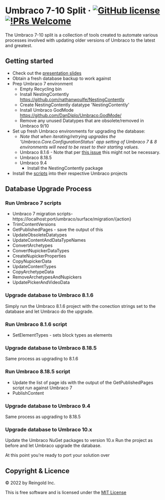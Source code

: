 # Umbraco 7-10 Split &middot; [![GitHub license](https://img.shields.io/badge/license-MIT-blue.svg)](LICENSE.md) [![!PRs Welcome](https://img.shields.io/badge/PRs-welcome-brightgreen.svg)]()


The Umbraco 7-10 split is a collection of tools created to automate various processes involved with updating older versions of Umbraco to the latest and greatest. 

## Getting started

- Check out the [presentation slides](presentation/7-10.pdf) 
- Obtain a fresh database backup to work against
- Prep Umbraco 7 environment
    - Empty Recycling bin
    - Install NestingContently https://github.com/nathanwoulfe/NestingContently
    - Create NestingContently datatype 'NestingContently'
    - Install Umbraco GodMode https://github.com/DanDiplo/Umbraco.GodMode/
    - Remove any unused Datatypes that are obsolete/removed in Umbraco 9/10
- Set up fresh Umbraco environments for upgrading the database:
    - *Note that when iterating/retrying upgrades the 'Umbraco.Core.ConfigurationStatus' app setting of Umbraco 7 & 8 environments will need to be reset to their starting values.*
    - Umbraco 8.1.6 - Note that per [this issue](https://github.com/umbraco/Umbraco-CMS/issues/12351) this might not be necessary. 
    - Umbraco 8.18.5
    - Umbraco 9.4
        - Install the NestingContently package
- Install the [scripts](scripts) into their respective Umbraco projects

## Database Upgrade Process

### Run Umbraco 7 scripts

- Umbraco 7 migration scripts- https://localhost:port/umbraco/surface/migration/{action}
- TrimContentVersions
- GetPublishedPages - save the output of this
- UpdateObsoleteDatatypes
- UpdateContentAndDataTypeNames
- ConvertArchetypes
- ConvertNupickerDataTypes
- CreateNupickerProperties
- CopyNupickerData
- UpdateContentTypes
- CopyArchetypeData
- RemoveArchetypesAndNupickers
- UpdatePickerAndVideoData

### Upgrade database to Umbraco 8.1.6
Simply run the Umbraco 8.1.6 project with the conection strings set to the database and let Umbraco do the upgrade.

### Run Umbraco 8.1.6 script
- SetElementTypes - sets block types as elements

### Upgrade database to Umbraco 8.18.5
Same process as upgrading to 8.1.6

### Run Umbraco 8.18.5 script
- Update the list of page ids with the output of the GetPublishedPages script run against Umbraco 7
- PublishContent

### Upgrade database to Umbraco 9.4 
Same process as upgrading to 8.18.5

### Upgrade database to Umbraco 10.x
Update the Umbraco NuGet packages to version 10.x
Run the project as before and let Umbraco upgrade the database.

At this point you're ready to port your solution over 

## Copyright & Licence

&copy; 2022 by Reingold Inc.

This is free software and is licensed under the [MIT License](LICENSE)